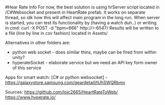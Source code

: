 #Hear Rate Info
For now, the best solution is using hrServer script located in /C#Websocket and present in HeartRate prefab. It works on separate thread, so idk how this will affect main program in the long run. 
When server is started, you can test its functionality by (having a watch duh..) or writing in cmd:
curl -X POST -d "bpm=666" http://<YOUR LOCAL IP>>:6547/
Results will be written to a file (line by line in csv fashion) located in Assets/<YOUR PATH AND FILE NAME>

Alternatives in other folders are:
- python web socket - does similar thins, maybe can be fired from within unity?
- hyperateSocket - elaborate service but we need an API key form owner of this service 

Apps for smart watch:
[C# or python websocket] - https://galaxystore.samsung.com/geardetail/tUhSWQRbmv 

Sources:
https://github.com/loic2665/HeartRateToWeb/
https://www.hyperate.io/